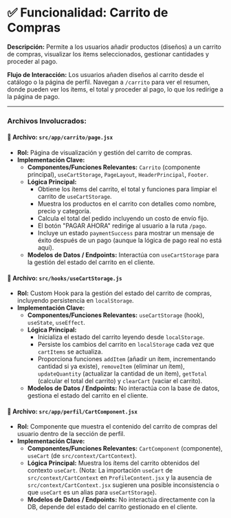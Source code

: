 # ✅ Funcionalidad: Carrito de Compras

**Descripción:** Permite a los usuarios añadir productos (diseños) a un carrito de compras, visualizar los ítems seleccionados, gestionar cantidades y proceder al pago.

**Flujo de Interacción:** Los usuarios añaden diseños al carrito desde el catálogo o la página de perfil. Navegan a `/carrito` para ver el resumen, donde pueden ver los ítems, el total y proceder al pago, lo que los redirige a la página de pago.

---

### Archivos Involucrados:

#### 📄 **Archivo:** `src/app/carrito/page.jsx`
* **Rol:** Página de visualización y gestión del carrito de compras.
* **Implementación Clave:**
    * **Componentes/Funciones Relevantes:** `Carrito` (componente principal), `useCartStorage`, `PageLayout`, `HeaderPrincipal`, `Footer`.
    * **Lógica Principal:**
        *   Obtiene los ítems del carrito, el total y funciones para limpiar el carrito de `useCartStorage`.
        *   Muestra los productos en el carrito con detalles como nombre, precio y categoría.
        *   Calcula el total del pedido incluyendo un costo de envío fijo.
        *   El botón "PAGAR AHORA" redirige al usuario a la ruta `/pago`.
        *   Incluye un estado `paymentSuccess` para mostrar un mensaje de éxito después de un pago (aunque la lógica de pago real no está aquí).
    * **Modelos de Datos / Endpoints:** Interactúa con `useCartStorage` para la gestión del estado del carrito en el cliente.

#### 📄 **Archivo:** `src/hooks/useCartStorage.js`
* **Rol:** Custom Hook para la gestión del estado del carrito de compras, incluyendo persistencia en `localStorage`.
* **Implementación Clave:**
    * **Componentes/Funciones Relevantes:** `useCartStorage` (hook), `useState`, `useEffect`.
    * **Lógica Principal:**
        *   Inicializa el estado del carrito leyendo desde `localStorage`.
        *   Persiste los cambios del carrito en `localStorage` cada vez que `cartItems` se actualiza.
        *   Proporciona funciones `addItem` (añadir un ítem, incrementando cantidad si ya existe), `removeItem` (eliminar un ítem), `updateQuantity` (actualizar la cantidad de un ítem), `getTotal` (calcular el total del carrito) y `clearCart` (vaciar el carrito).
    * **Modelos de Datos / Endpoints:** No interactúa con la base de datos, gestiona el estado del carrito en el cliente.

#### 📄 **Archivo:** `src/app/perfil/CartComponent.jsx`
* **Rol:** Componente que muestra el contenido del carrito de compras del usuario dentro de la sección de perfil.
* **Implementación Clave:**
    * **Componentes/Funciones Relevantes:** `CartComponent` (componente), `useCart` (de `src/context/CartContext`).
    * **Lógica Principal:** Muestra los ítems del carrito obtenidos del contexto `useCart`. (Nota: La importación `useCart` de `src/context/CartContext` en `ProfileContent.jsx` y la ausencia de `src/context/CartContext.jsx` sugieren una posible inconsistencia o que `useCart` es un alias para `useCartStorage`).
    * **Modelos de Datos / Endpoints:** No interactúa directamente con la DB, depende del estado del carrito gestionado en el cliente.

